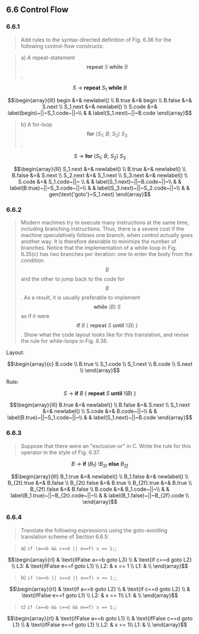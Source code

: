 ## 6.6 Control Flow

### 6.6.1

> Add rules to the syntax-directed definition of Fig. 6.36 for the following control-flow constructs:

> a) A repeat-statement $$\mathbf{repeat}~S~\mathbf{while}~B$$.

$$S~\rightarrow~\mathbf{repeat}~S_1~\mathbf{while}~B$$

$$\begin{array}{lll}
begin &=& newlabel() \\
B.true &=& begin \\
B.false &=& S.next \\
S_1.next &=& newlabel() \\
S.code &=& label(begin)~||~S_1.code~||~\\
& & label(S_1.next)~||~B.code
\end{array}$$

> b) A for-loop $$\mathbf{for}~(S_1;~B;~S_2)~S_3$$.

$$S~\rightarrow~\mathbf{for}~(S_1;~B;~S_2)~S_3$$

$$\begin{array}{lll}
S_1.next &=& newlabel() \\
B.true &=& newlabel() \\
B.false &=& S.next \\
S_2.next &=& S_1.next \\
S_3.next &=& newlabel() \\
S.code &=& S_1.code~||~ \\
& & label(S_1.next)~||~B.code~||~\\
& & label(B.true)~||~S_3.code~||~\\
& & label(S_3.next)~||~S_2.code~||~\\
& & gen(\text{'goto'}~S_1.next)
\end{array}$$

### 6.6.2

> Modern machines try to execute many instructions at the same time, including branching instructions. Thus, there is a severe cost if the machine speculatively follows one branch, when control actually goes another way. It is therefore desirable to minimize the number of branches. Notice that the implementation of a while-loop in Fig. 6.35(c) has two branches per iteration: one to enter the body from the condition $$B$$ and the other to jump back to the code for $$B$$. As a result, it is usually preferable to implement $$\mathbf{while}~(B)~S$$ as if it were $$\mathbf{if}~B~\{~\mathbf{repeat}~S~\mathbf{until}~!(B)~\}$$. Show what the code layout looks like for this translation, and revise the rule for while-loops in Fig. 6.36.

Layout:

$$\begin{array}{c}
B.code \\
B.true \\
S_1.code \\
S_1.next \\
B.code \\
S.next \\
\end{array}$$

Rule:

$$S~\rightarrow~\mathbf{if}~B~\{~\mathbf{repeat}~S~\mathbf{until}~!(B)~\}$$

$$\begin{array}{lll}
B.true &=& newlabel() \\
B.false &=& S.next \\
S_1.next &=& newlabel() \\
S.code &=& B.code~||~\\
& & label(B.true)~||~S_1.code~||~\\
& & label(S_1.next)~||~B.code
\end{array}$$

### 6.6.3

> Suppose that there were an "exclusive-or" in C. Write the rule for this operator in the style of Fig. 6.37.

$$B~\rightarrow~\mathbf{if}~(B_1)~!B_{2t}~\mathbf{else}~B_{2f}$$

$$\begin{array}{lll}
B_1.true &=& newlabel() \\
B_1.false &=& newlabel() \\
B_{2t}.true &=& B.false \\
B_{2t}.false &=& B.true \\
B_{2f}.true &=& B.true \\
B_{2f}.false &=& B.false \\
B.code &=& B_1.code~||~\\
& & label(B_1.true)~||~B_{2t}.code~||~\\
& & label(B_1.false)~||~B_{2f}.code \\
\end{array}$$

### 6.6.4

> Translate the following expressions using the goto-avoiding translation scheme of Section 6.6.5:

> a) `if (a==b && c==d || e==f) x == 1;`;

$$\begin{array}{rl}
& \text{ifFalse a==b goto L3} \\
& \text{if c==d goto L2} \\
L3: & \text{ifFalse e==f goto L1} \\
L2: & x == 1 \\
L1: & \\
\end{array}$$

> b) `if (a==b || c==d || e==f) x == 1;`;

$$\begin{array}{rl}
& \text{if a==b goto L2} \\
& \text{if c==d goto L2} \\
& \text{ifFalse e==f goto L1} \\
L2: & x == 1\\
L1: & \\
\end{array}$$

> c) `if (a==b && c==d && e==f) x == 1;`;

$$\begin{array}{rl}
& \text{ifFalse a==b goto L1} \\
& \text{ifFalse c==d goto L1} \\
& \text{ifFalse e==f goto L1} \\
L2: & x == 1\\
L1: & \\
\end{array}$$
